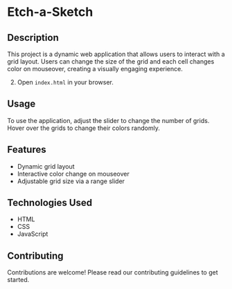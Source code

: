 # Etch-a-Sketch

## Description

This project is a dynamic web application that allows users to interact with a grid layout. Users can change the size of the grid and each cell changes color on mouseover, creating a visually engaging experience.

2. Open `index.html` in your browser.

## Usage

To use the application, adjust the slider to change the number of grids. Hover over the grids to change their colors randomly.

## Features

- Dynamic grid layout
- Interactive color change on mouseover
- Adjustable grid size via a range slider

## Technologies Used

- HTML
- CSS
- JavaScript

## Contributing

Contributions are welcome! Please read our contributing guidelines to get started.
